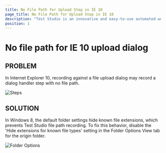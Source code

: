 ```yaml
---
title: No File Path for Upload Step in IE 10
page_title: No File Path for Upload Step in IE 10
description: "Test Studio is an innovative and easy-to-use automated web, WPF and load testing solution. Test Studio tests support essential technologies like ASP.NET AJAX, Silverlight, PHP and MVC. HTML5, Testing framework, functional testing, performance testing, load testing, exploratory testing, manual testing."
position: 1
---
```

# No file path for IE 10 upload dialog

## PROBLEM

In Internet Explorer 10, recording against a file upload dialog may record a dialog handler step with no file path.

![Steps][1]

## SOLUTION

In Windows 8, the default folder settings hide known file extensions, which prevents Test Studio file path recording. To fix this behavior, disable the 'Hide extensions for known file types' setting in the Folder Options View tab for the origin folder.

![Folder Options][2]

[1]: /img/troubleshooting-guide/recording-problems-tg/no-file-path-ie10/fig1.png
[2]: /img/troubleshooting-guide/recording-problems-tg/no-file-path-ie10/fig2.png